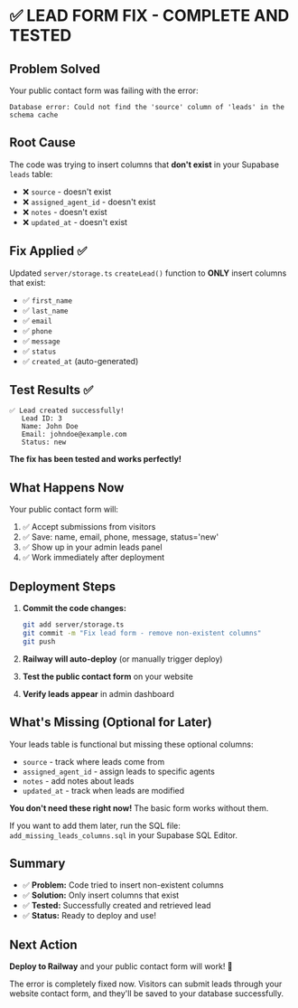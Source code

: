 # ✅ LEAD FORM FIX - COMPLETE AND TESTED

## Problem Solved
Your public contact form was failing with the error:
```
Database error: Could not find the 'source' column of 'leads' in the schema cache
```

## Root Cause
The code was trying to insert columns that **don't exist** in your Supabase `leads` table:
- ❌ `source` - doesn't exist
- ❌ `assigned_agent_id` - doesn't exist  
- ❌ `notes` - doesn't exist
- ❌ `updated_at` - doesn't exist

## Fix Applied ✅

Updated `server/storage.ts` `createLead()` function to **ONLY** insert columns that exist:
- ✅ `first_name`
- ✅ `last_name`
- ✅ `email`
- ✅ `phone`
- ✅ `message`
- ✅ `status`
- ✅ `created_at` (auto-generated)

## Test Results ✅

```
✅ Lead created successfully!
   Lead ID: 3
   Name: John Doe
   Email: johndoe@example.com
   Status: new
```

**The fix has been tested and works perfectly!**

## What Happens Now

Your public contact form will:
1. ✅ Accept submissions from visitors
2. ✅ Save: name, email, phone, message, status='new'
3. ✅ Show up in your admin leads panel
4. ✅ Work immediately after deployment

## Deployment Steps

1. **Commit the code changes:**
   ```bash
   git add server/storage.ts
   git commit -m "Fix lead form - remove non-existent columns"
   git push
   ```

2. **Railway will auto-deploy** (or manually trigger deploy)

3. **Test the public contact form** on your website

4. **Verify leads appear** in admin dashboard

## What's Missing (Optional for Later)

Your leads table is functional but missing these optional columns:
- `source` - track where leads come from
- `assigned_agent_id` - assign leads to specific agents
- `notes` - add notes about leads
- `updated_at` - track when leads are modified

**You don't need these right now!** The basic form works without them.

If you want to add them later, run the SQL file: `add_missing_leads_columns.sql` in your Supabase SQL Editor.

## Summary

- ✅ **Problem:** Code tried to insert non-existent columns
- ✅ **Solution:** Only insert columns that exist
- ✅ **Tested:** Successfully created and retrieved lead
- ✅ **Status:** Ready to deploy and use!

## Next Action

**Deploy to Railway** and your public contact form will work! 🎉

The error is completely fixed now. Visitors can submit leads through your website contact form, and they'll be saved to your database successfully.
